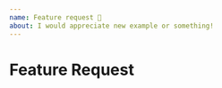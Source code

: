 ```yaml
---
name: Feature request 🚀
about: I would appreciate new example or something!
---
```


# Feature Request

<!-- Describe it -->
